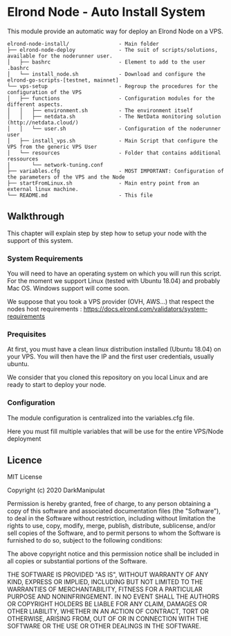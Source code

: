 
#	Elrond Node - Auto Install System

This module provide an automatic way for deploy an Elrond Node on a VPS.

```
elrond-node-install/				- Main folder
├── elrond-node-deploy				- The suit of scripts/solutions, available for the noderunner user.
│   ├── bashrc						- Element to add to the user .bashrc 
│   └── install_node.sh				- Download and configure the elrond-go-scripts-[testnet, mainnet]
└── vps-setup						- Regroup the procedures for the configuration of the VPS
│   ├── functions					- Configuration modules for the different aspects.
│   │   ├── environment.sh			- The environment itself
│   │   ├── netdata.sh				- The NetData monitoring solution (http://netdata.cloud/)
│   │   └── user.sh					- Configuration of the noderunner user
│   ├── install_vps.sh				- Main Script that configure the VPS from the generic VPS User
│   └── resources					- Folder that contains additional ressources
│       └── network-tuning.conf
├── variables.cfg					- MOST IMPORTANT: Configuration of the parameters of the VPS and the Node
├── startFromLinux.sh				- Main entry point from an external linux machine.
└── README.md						- This file
```
## Walkthrough

This chapter will explain step by step how to setup your node with the support of this system.

### System Requirements

You will need to have an operating system on which you will run this script.
For the moment we support Linux (tested with Ubuntu 18.04) and probably Mac OS. 
Windows support will come soon.

We suppose that you took a VPS provider (OVH, AWS...) that respect the nodes host requirements : https://docs.elrond.com/validators/system-requirements


### Prequisites

At first, you must have a clean linux distribution installed (Ubuntu 18.04) on your VPS. You will then have the IP and the first user credentials, usually ubuntu.

We consider that you cloned this repository on you local Linux and are ready to start to deploy your node.

### Configuration

The module configuration is centralized into the variables.cfg file.

Here you must fill multiple variables that will be use for the entire VPS/Node deployment

## Licence

MIT License

Copyright (c) 2020 DarkManipulat

Permission is hereby granted, free of charge, to any person obtaining a copy
of this software and associated documentation files (the "Software"), to deal
in the Software without restriction, including without limitation the rights
to use, copy, modify, merge, publish, distribute, sublicense, and/or sell
copies of the Software, and to permit persons to whom the Software is
furnished to do so, subject to the following conditions:

The above copyright notice and this permission notice shall be included in all
copies or substantial portions of the Software.

THE SOFTWARE IS PROVIDED "AS IS", WITHOUT WARRANTY OF ANY KIND, EXPRESS OR
IMPLIED, INCLUDING BUT NOT LIMITED TO THE WARRANTIES OF MERCHANTABILITY,
FITNESS FOR A PARTICULAR PURPOSE AND NONINFRINGEMENT. IN NO EVENT SHALL THE
AUTHORS OR COPYRIGHT HOLDERS BE LIABLE FOR ANY CLAIM, DAMAGES OR OTHER
LIABILITY, WHETHER IN AN ACTION OF CONTRACT, TORT OR OTHERWISE, ARISING FROM,
OUT OF OR IN CONNECTION WITH THE SOFTWARE OR THE USE OR OTHER DEALINGS IN THE
SOFTWARE.
